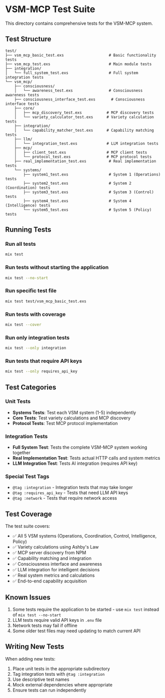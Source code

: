 # VSM-MCP Test Suite

This directory contains comprehensive tests for the VSM-MCP system.

## Test Structure

```
test/
├── vsm_mcp_basic_test.exs                    # Basic functionality tests
├── vsm_mcp_test.exs                          # Main module tests
├── integration/
│   └── full_system_test.exs                  # Full system integration tests
└── vsm_mcp/
    ├── consciousness/
    │   └── awareness_test.exs                # Consciousness awareness tests
    ├── consciousness_interface_test.exs       # Consciousness interface tests
    ├── core/
    │   ├── mcp_discovery_test.exs           # MCP discovery tests
    │   └── variety_calculator_test.exs      # Variety calculation tests
    ├── integration/
    │   └── capability_matcher_test.exs      # Capability matching tests
    ├── llm/
    │   └── integration_test.exs             # LLM integration tests
    ├── mcp/
    │   ├── client_test.exs                  # MCP client tests
    │   └── protocol_test.exs                # MCP protocol tests
    ├── real_implementation_test.exs          # Real implementation tests
    └── systems/
        ├── system1_test.exs                  # System 1 (Operations) tests
        ├── system2_test.exs                  # System 2 (Coordination) tests
        ├── system3_test.exs                  # System 3 (Control) tests
        ├── system4_test.exs                  # System 4 (Intelligence) tests
        └── system5_test.exs                  # System 5 (Policy) tests
```

## Running Tests

### Run all tests
```bash
mix test
```

### Run tests without starting the application
```bash
mix test --no-start
```

### Run specific test file
```bash
mix test test/vsm_mcp_basic_test.exs
```

### Run tests with coverage
```bash
mix test --cover
```

### Run only integration tests
```bash
mix test --only integration
```

### Run tests that require API keys
```bash
mix test --only requires_api_key
```

## Test Categories

### Unit Tests
- **Systems Tests**: Test each VSM system (1-5) independently
- **Core Tests**: Test variety calculations and MCP discovery
- **Protocol Tests**: Test MCP protocol implementation

### Integration Tests
- **Full System Test**: Tests the complete VSM-MCP system working together
- **Real Implementation Test**: Tests actual HTTP calls and system metrics
- **LLM Integration Test**: Tests AI integration (requires API key)

### Special Test Tags

- `@tag :integration` - Integration tests that may take longer
- `@tag :requires_api_key` - Tests that need LLM API keys
- `@tag :network` - Tests that require network access

## Test Coverage

The test suite covers:
- ✅ All 5 VSM systems (Operations, Coordination, Control, Intelligence, Policy)
- ✅ Variety calculations using Ashby's Law
- ✅ MCP server discovery from NPM
- ✅ Capability matching and integration
- ✅ Consciousness interface and awareness
- ✅ LLM integration for intelligent decisions
- ✅ Real system metrics and calculations
- ✅ End-to-end capability acquisition

## Known Issues

1. Some tests require the application to be started - use `mix test` instead of `mix test --no-start`
2. LLM tests require valid API keys in `.env` file
3. Network tests may fail if offline
4. Some older test files may need updating to match current API

## Writing New Tests

When adding new tests:
1. Place unit tests in the appropriate subdirectory
2. Tag integration tests with `@tag :integration`
3. Use descriptive test names
4. Mock external dependencies where appropriate
5. Ensure tests can run independently